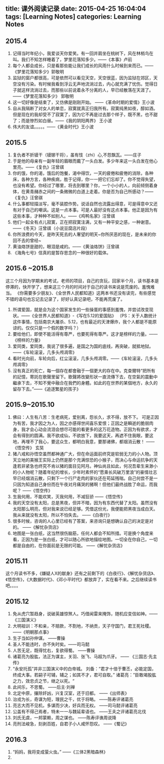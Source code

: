 title: 课外阅读记录
date: 2015-04-25 16:04:04
tags: [Learning Notes]
categories: Learning Notes 
---
## 2015.4

1. 记得当时年纪小，我爱谈天你爱笑。有一回并肩坐在桃树下，风在林梢鸟在叫。我们不知怎样睡着了，梦里花落知多少。——《本事》卢前
2. 每个人都会成长，只是看那些能让我们成长的风雨什么时候到来而已。——《梦里花落知多少》郭敬明
3. 监狱的窗户都很高，可是依然可以看见天空，天空很蓝，因为监狱在郊区，天空没有污染。有时候我看到浮云无声地流淌过去，内心就充满了忧伤。觉得日子就这样流淌过去，而那些以前说着永不分离的人，早已经散落在天涯了。——《梦里花落知多少》 郭敬明
4. 这一切好像是结束了，又仿佛是刚刚开始。 ——《革命时期的爱情》王小波
5. 自从我隔断了对女人的单恋，寂寞就真正归我所有。寂寞纯黑如夜，醇如酒。但是现在的我却受不了寂寞了，因为它不再是过去那个样子，既不黑，也不甜了；而是惨烈如白昼。——《我的阴阳两界》 王小波
6. 伟大的友谊。。。。。——《黄金时代》王小波 
 
## 2015.5

1. 复仇者不折镆干（镆铘干将），虽有忮（zhi）心,不怨飘瓦。——庄子
2. 于是他的母亲有一副年轻的眉眼而戴了一头白发。多少年来这一头白发在他心里亮。——《复仇》汪曾祺
3. 你的饿，你的渴，饿后的饱餐，渴中得饮，一天的疲倦和疲倦的消除，各种床，各种方言，各种疾病，胜于记得，你一一把它们忘却了。你不觉得失望，也没有希望。你经过了哪里，将去到哪里？你，一个小小的人，向前倾侧着身体，在黄青赭赤之间的一条微微的白道上走着。你是否为自己所感动？——《复仇》汪曾祺 
4. 什么事都轻描淡写，毫不装腔作势。说话自然也流露出得意，可是得意中又还有对于自己的嘲讽。这是一点本事。可是人最好没有这点本事。他正是因为有这些本事，才种种不如别人。——《鸡鸭名家》汪曾祺
5. 他们一起全有点儿寂寞，正在把寂寞注满，又有一种平安之感，一种谢意。——《冬天》汪曾祺（小说豆腐店片段）
6. 你所浪费的今天，是昨天死去的人奢望的明天~你所厌恶的现在，是未来的你回不去的曾经~
7. 黄油烙饼是甜的，眼泪是咸的。——《黄油烙饼》汪曾祺
8. 《海角七号》信真的是暂存思念的一种很好的载体。

## 2015.6 ~2015.8

这三个月因为学期末的考试，老师的项目，自己的贪玩，回家半个月，读书基本是停滞的，快开学了，想来这三个月的时间对于自己的读书来说是荒废的。羞愧难当。
《你需要多少朋友》、《全世界人民都知道》这两本书还没有读完，有些感觉不错的语句也忘记去记录了，好好认真记录吧，不能再荒废了。
1. 所谓爱国，就是会为这个国家发生的一些操蛋的事感到羞愧，并尝试改变现状。——《全世界人民都知道》-《写在5.12的爱国贴》
（PS：关于人数统计这件事情，包括南京大屠杀、5.12，也有最近的天津爆炸，我个人都是不能原谅的。仅仅只是一个假的数字吗？） 
2. 要给他们，即使不能活得有尊严，也要死得有尊严。这才是榜样的力量。——《榜样的力量》
3. 爱同类，爱同类，我说了很多遍，是国之为国的底线，再突破，就抵地狱。——《车轮滚滚，几多头颅凋零》
4. 看时光向前，车轮向后，红尘滚滚，几多头颅凋零。——《车轮滚滚，几多头颅凋零》 
5. 沒有真正的死亡，每一個存在都會融于一個更大的存在中。克查爾特“把所有的記憶，寄託在歌聲里留下。歌聲將改變形狀一直流傳下去，在空氣的震動中繼承下去，不知不覺中融合在我們的身體。如此的在世界的某個地方，永久的留存下去。”——《追逐繁星的孩子》
 
## 2015.9~2015.10

1. 佛曰：人生有八苦：生老病死，爱别离，怨长久，求不得，放不下。 可是正因为有苦，我才因之为人，因之亦感得世间喜乐爱恨；正因之是瞬逝的脆弱肉身，我才会心动会流泪会想尽可能的看更多的这万花造物。正因为有欲求，才会有得到的圆满。我不欲成仙，不欲放下，我要这天，再遮不住我眼，要这地，再埋不了我心，要这众生，都明白我意，要那诸佛，都烟消云散！ ——《悟空传》 玄奘
2. 猪八戒和孙悟空虽然都神通广大，但在命运面前终究是软弱无力的小人物。顶天立地的美猴王实际上仍然是那个充满惊恐的小猴子，而决心与命运抗争的天逢若非紧急也终究不肯以猪的面目见阿月。神仙尚且如此，何况吾辈生来渺小的小人物呢？随着年纪的增长，少年时素怀的“愿乘长风破万里浪”的豪情壮志早已经烟消云散，只剩下一个行尸走肉的家伙还在苟延残喘。自己何尝不是一只因为知道自己身份而在午夜对月痛哭的猪啊！但他们最终战胜了命运，而我呢？   ——《悟空传》 
3. 生我何用，不能欢笑，灭我何用，不减狂骄  ——《悟空传》
4. 我的天空没有太阳，总是黑夜，但并不暗，因为有东西代替了太阳。虽然没有太阳那么明亮，但对我来说已经足够。凭借这份光，我便能把黑夜当成白天。我从来就没有太阳，所以不怕失去。               ——《白夜行》
5. 很多时候，咨询的人心里已经有了答案，来咨询只是想确认自己的决定是对的。             ——《解忧杂货店》
6. 地图是一张白纸，这当然很伤脑筋，任何人都会不知所措。可是换个角度来看，正因为是一张白纸，才可以随心所欲地描绘地图。一切全在你自己，一切都是自由的，在你面前是无限的可能。     ——《解忧杂货店》

## 2015.11

这个月读书不多，《嫌疑人X的献身》还有之前剩下的《白夜行》、《解忧杂货店》、《悟空传》，《大数据时代》、《邓小平时代》都放弃了，实在看不来。之后继续读书吧。。。。 

## 2015.12 

1. 免从虎穴暂趋身，说破英雄惊煞人。巧借闻雷来掩饰，随机应变信如神。——《三国演义》
2. 大明祖训：不和亲，不赔款，不割地，不纳贡，天子守国门，君王死社稷。——《明朝那点事》
3. 生子当如孙仲谋。  ——曹操
4. 圣人不能违时，亦不失时矣。——司马懿
5. 人苦无足，既得忧右，复欲得蜀。 ——曹操
6. 诸葛亮为股肱，法正为谋主，关羽、张飞、马超为爪牙。  —— 《三国志·先主传》
7. “永安托孤”并非三国演义中的白帝城。
    刘备：“君才十倍于曹丕，必能定国，终成大事。若嗣子可辅，辅之；如其不才，君可自取。”
    诸葛亮：”臣敢竭股肱之力，效忠贞之节，继之以死。“ 
8. 此间乐，不思蜀。    ——后主·刘禅
9. 北定中原，攘除奸凶，兴复汉室，还于旧都。 ——《出师表》 
10. 治戎为长，奇谋为短，理民之千，优于将略。  ——陈寿评诸葛亮
11. 亮志大而不见机，多谋而少决，好兵而无权。  ——司马懿评诸葛亮
12. 公盖有不得己焉者，特未一一与魏延辈语也。   ——王夫之评诸葛亮北伐
13. 刘氏无虞，一邦蒙赖，周之谋也。  ——陈寿评谯周说降
14. 亮刑法峻急，刻剥百姓，自君子小人咸怀怨叹。 ——《蜀记》 

## 2016.3

1. “妈妈，我将变成萤火虫。”  ——《三体2黑暗森林》
2. 